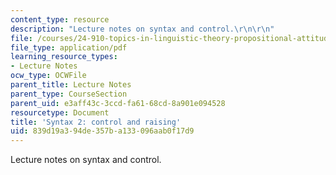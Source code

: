 ```yaml
---
content_type: resource
description: "Lecture notes on syntax and control.\r\n\r\n"
file: /courses/24-910-topics-in-linguistic-theory-propositional-attitudes-spring-2009/839d19a394de357ba133096aab0f17d9_MIT24_910s09_lec07_syntax.pdf
file_type: application/pdf
learning_resource_types:
- Lecture Notes
ocw_type: OCWFile
parent_title: Lecture Notes
parent_type: CourseSection
parent_uid: e3aff43c-3ccd-fa61-68cd-8a901e094528
resourcetype: Document
title: 'Syntax 2: control and raising'
uid: 839d19a3-94de-357b-a133-096aab0f17d9
---
```

Lecture notes on syntax and control.



